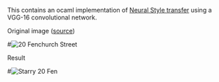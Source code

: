 This contains an ocaml implementation of [Neural Style
transfer](https://arxiv.org/abs/1508.06576) using a VGG-16 convolutional
network.

Original image ([source](https://commons.wikimedia.org/wiki/File:Walkie-Talkie_-_Sept_2015.jpg))

#![20 Fenchurch Street](https://raw.githubusercontent.com/LaurentMazare/ocaml-torch/master/examples/neural_transfer/20fen.jpg)

Result

#![Starry 20 Fen](https://raw.githubusercontent.com/LaurentMazare/ocaml-torch/master/examples/neural_transfer/20fen-starry.jpg)

